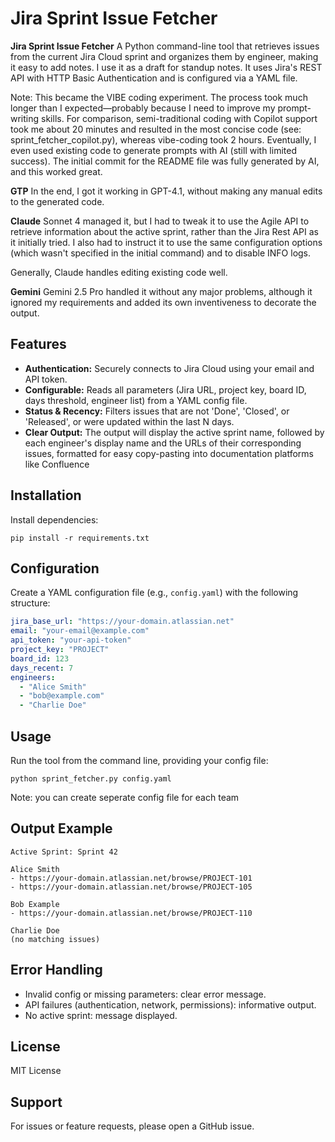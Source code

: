 # Jira Sprint Issue Fetcher

**Jira Sprint Issue Fetcher** 
A Python command-line tool that retrieves issues from the current Jira Cloud sprint and organizes them by engineer, making it easy to add notes. I use it as a draft for standup notes.
It uses Jira's REST API with HTTP Basic Authentication and is configured via a YAML file.

Note: This became the VIBE coding experiment. The process took much longer than I expected—probably because I need to improve my prompt-writing skills. For comparison, semi-traditional coding with Copilot support took me about 20 minutes and resulted in the most concise code (see: sprint_fetcher_copilot.py), whereas vibe-coding took 2 hours. Eventually, I even used existing code to generate prompts with AI (still with limited success). 
The initial commit for the README file was fully generated by AI, and this worked great.

**GTP**
In the end, I got it working in GPT-4.1, without making any manual edits to the generated code.

**Claude**
Sonnet 4 managed it, but I had to tweak it to use the Agile API to retrieve information about the active sprint, rather than the Jira Rest API as it initially tried. I also had to instruct it to use the same configuration options (which wasn't specified in the initial command) and to disable INFO logs.

Generally, Claude handles editing existing code well.

**Gemini**
Gemini 2.5 Pro handled it without any major problems, although it ignored my requirements and added its own inventiveness to decorate the output.

## Features

- **Authentication:** Securely connects to Jira Cloud using your email and API token.
- **Configurable:** Reads all parameters (Jira URL, project key, board ID, days threshold, engineer list) from a YAML config file.
- **Status & Recency:** Filters issues that are not 'Done', 'Closed', or 'Released', or were updated within the last N days.
- **Clear Output:** The output will display the active sprint name, followed by each engineer's display name and the URLs of their corresponding issues, formatted for easy copy-pasting into documentation platforms like Confluence

## Installation

Install dependencies:
   ```
   pip install -r requirements.txt
   ```

## Configuration

Create a YAML configuration file (e.g., `config.yaml`) with the following structure:

```yaml
jira_base_url: "https://your-domain.atlassian.net"
email: "your-email@example.com"
api_token: "your-api-token"
project_key: "PROJECT"
board_id: 123
days_recent: 7
engineers:
  - "Alice Smith"
  - "bob@example.com"
  - "Charlie Doe"
```

## Usage

Run the tool from the command line, providing your config file:

```
python sprint_fetcher.py config.yaml
```

Note: you can create seperate config file for each team

## Output Example

```
Active Sprint: Sprint 42

Alice Smith
- https://your-domain.atlassian.net/browse/PROJECT-101
- https://your-domain.atlassian.net/browse/PROJECT-105

Bob Example
- https://your-domain.atlassian.net/browse/PROJECT-110

Charlie Doe
(no matching issues)
```

## Error Handling

- Invalid config or missing parameters: clear error message.
- API failures (authentication, network, permissions): informative output.
- No active sprint: message displayed.

## License

MIT License

## Support

For issues or feature requests, please open a GitHub issue.
